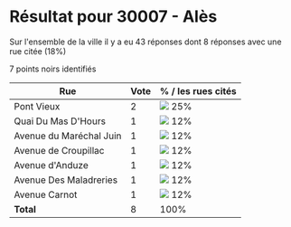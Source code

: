 # Résultat pour 30007 - Alès

Sur l'ensemble de la ville il y a eu 43 réponses dont 8 réponses avec une rue citée (18%)

7 points noirs identifiés

| Rue | Vote | % / les rues cités|
|-----|------|-------------------|
| Pont Vieux | 2 | <img src="../../img/bar_25.gif" />&nbsp;25%|
| Quai Du Mas D'Hours | 1 | <img src="../../img/bar_12.gif" />&nbsp;12%|
| Avenue du Maréchal Juin | 1 | <img src="../../img/bar_12.gif" />&nbsp;12%|
| Avenue de Croupillac | 1 | <img src="../../img/bar_12.gif" />&nbsp;12%|
| Avenue d'Anduze | 1 | <img src="../../img/bar_12.gif" />&nbsp;12%|
| Avenue Des Maladreries | 1 | <img src="../../img/bar_12.gif" />&nbsp;12%|
| Avenue Carnot | 1 | <img src="../../img/bar_12.gif" />&nbsp;12%|
| **Total** | 8 | 100%|

